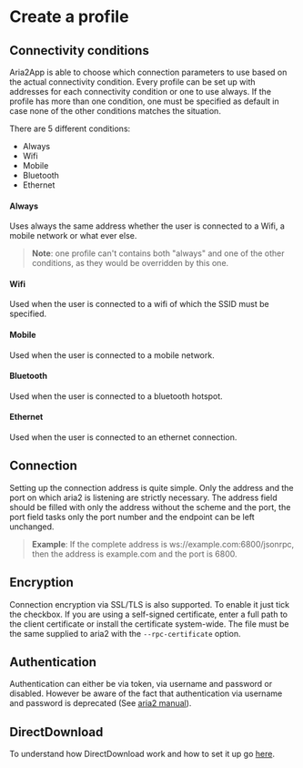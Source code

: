 # Create a profile

## Connectivity conditions
Aria2App is able to choose which connection parameters to use based on the actual connectivity condition. Every profile can be set up with addresses for each connectivity condition or one to use always. If the profile has more than one condition, one must be specified as default in case none of the other conditions matches the situation. 

There are 5 different conditions:
- Always
- Wifi
- Mobile
- Bluetooth
- Ethernet

#### Always
Uses always the same address whether the user is connected to a Wifi, a mobile network or what ever else.
>**Note**: one profile can't contains both "always" and one of the other conditions, as they would be overridden by this one.

#### Wifi
Used when the user is connected to a wifi of which the SSID must be specified. 

#### Mobile
Used when the user is connected to a mobile network. 

#### Bluetooth
Used when the user is connected to a bluetooth hotspot. 

#### Ethernet
Used when the user is connected to an ethernet connection.

## Connection
Setting up the connection address is quite simple. Only the address and the port on which aria2 is listening are strictly necessary. The address field should be filled with only the address without the scheme and the port, the port field tasks only the port number and the endpoint can be left unchanged.
>**Example**: If the complete address is ws://example.com:6800/jsonrpc, then the address is example.com and the port is 6800.

## Encryption
Connection encryption via SSL/TLS is also supported. To enable it just tick the checkbox. If you are using a self-signed certificate, enter a full path to the client certificate or install the certificate system-wide. The file must be the same supplied to aria2 with the `--rpc-certificate` option.

## Authentication
Authentication can either be via token, via username and password or disabled. However be aware of the fact that authentication via username and password is deprecated (See [aria2 manual](https://aria2.github.io/manual/en/html/aria2c.html#cmdoption-rpc-passwd)).

## DirectDownload
To understand how DirectDownload work and how to set it up go [here](/docs/Aria2App/setup-directdownload/).